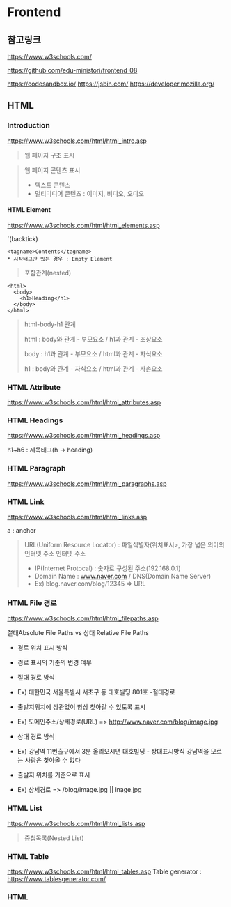 # Frontend

## 참고링크
https://www.w3schools.com/

https://github.com/edu-ministori/frontend_08


https://codesandbox.io/
https://jsbin.com/
https://developer.mozilla.org/

## HTML

### Introduction

https://www.w3schools.com/html/html_intro.asp

> 웹 페이지 구조 표시

> 웹 페이지 콘텐츠 표시
> - 텍스트 콘텐츠
> - 멀티미디어 콘텐츠 : 이미지, 비디오, 오디오

#### HTML Element

https://www.w3schools.com/html/html_elements.asp

`(backtick)
```
<tagname>Contents</tagname>
* 시작태그만 있는 경우 : Empty Element
```

> 포함관계(nested)
```
<html>
  <body>
    <h1>Heading</h1>
  </body>
</html>
```

> html-body-h1 관계
> 
> html : body와 관계 - 부모요소 / h1과 관계 - 조상요소
> 
> body : h1과 관계 - 부모요소 / html과 관계 - 자식요소
> 
> h1 : body와 관계 - 자식요소 / html과 관계 - 자손요소

### HTML Attribute

https://www.w3schools.com/html/html_attributes.asp

### HTML Headings

https://www.w3schools.com/html/html_headings.asp

h1~h6 : 제목태그(h -> heading)

### HTML Paragraph

https://www.w3schools.com/html/html_paragraphs.asp

### HTML Link

https://www.w3schools.com/html/html_links.asp

a : anchor

> URL(Uniform Resource Locator) : 파일식별자(위치표시>, 가장 넓은 의미의 인터넷 주소
> 인터넷 주소 
> - IP(Internet Protocal) : 숫자로 구성된 주소(192.168.0.1)
> - Domain Name : www.naver.com / DNS(Domain Name Server)
> - Ex) blog.naver.com/blog/12345 => URL

### HTML File 경로

https://www.w3schools.com/html/html_filepaths.asp

절대Absolute File Paths vs 상대 Relative File Paths
- 경로 위치 표시 방식
- 경로 표시의 기준의 변경 여부
- 절대 경로 방식
- Ex) 대한민국 서울특별시 서초구 동 대호빌딩 801호 -절대경로
- 출발지위치에 상관없이 항상 찾아갈 수 있도록 표시
- Ex) 도메인주소/상세경로(URL) => http://www.naver.com/blog/image.jpg

- 상대 경로 방식
- Ex) 강남역 11번출구에서 3분 올리오시면 대호빌딩 - 상대표시방식 강남역을 모르는 사람은 찾아올 수 없다
- 출발지 위치를 기준으로 표시
- Ex) 상세경로 => /blog/image.jpg || inage.jpg

### HTML List
https://www.w3schools.com/html/html_lists.asp

> 중첩목록(Nested List)

### HTML Table
https://www.w3schools.com/html/html_tables.asp
Table generator : https://www.tablesgenerator.com/

### HTML
